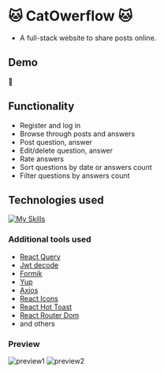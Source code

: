 # :cat: CatOwerflow :cat:
- A full-stack website to share posts online.

## Demo
:eyes: 

## Functionality
- Register and log in 
- Browse through posts and answers
- Post question, answer
- Edit/delete question, answer
- Rate answers
- Sort questions by date or answers count
- Filter questions by answers count

## Technologies used
[![My Skills](https://skillicons.dev/icons?i=ts,react,styledcomponents,nodejs,mongodb,postman)](https://skillicons.dev)

### Additional tools used 

 - [React Query](https://www.npmjs.com/package/react-query)
 - [Jwt decode](https://www.npmjs.com/package/jwt-decode)
 - [Formik](https://www.npmjs.com/package/formik)
 - [Yup](https://www.npmjs.com/package/yup)
 - [Axios](https://www.npmjs.com/package/axios)
 - [React Icons](https://www.npmjs.com/package/react-icons)
 - [React Hot Toast](https://react-hot-toast.com/)
 - [React Router Dom](https://www.npmjs.com/package/react-router-dom)
 - and others 


### Preview 
![preview1](https://i.imgur.com/hKM7IAS.png)
![preview2](https://i.imgur.com/XBg0IUv.png)
